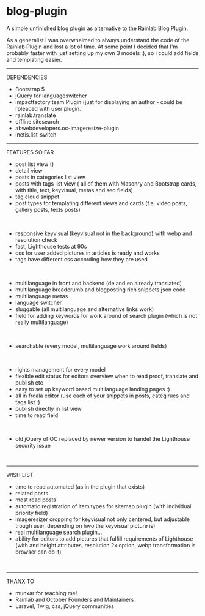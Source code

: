 # blog-plugin
A simple unfinished blog plugin as alternative to the Rainlab Blog Plugin.

As a generalist I was overwhelmed to always understand the code of the Rainlab Plugin and lost a lot of time. At some point I decided that I'm probably faster with just setting up my own 3 models :), so I could add fields and templating easier.

- - - - - - -
DEPENDENCIES

- Bootstrap 5
- jQuery for languageswitcher
- impactfactory.team Plugin (just for displaying an author - could be rpleaced with user plugin.
- rainlab.translate
- offline.sitesearch 
- abwebdevelopers.oc-imageresize-plugin
- inetis.list-switch



- - - - - - -
FEATURES SO FAR

- post list view ()
- detail view
- posts in categories list view
- posts with tags list view 
( all of them with Masonry and Bootstrap cards, with title, text, keyvisual, metas and seo fields)
- tag cloud snippet
- post types for templating different views and cards (f.e. video posts, gallery posts, texts posts)

<br>

- responsive keyvisual (keyvisual not in the background) with webp and resolution check
- fast, Lighthouse tests at 90s
- css for user added pictures in articles is ready and works
- tags have different css according how they are used

<br>

- multilanguage in front and backend (de and en already translated)
- multilanguage breadcrumb and blogposting rich snippets json code
- multilanguage metas
- language switcher
- sluggable (all multilanguage and alternative links work)
- field for adding keywords for work around of search plugin (which is not really multilanguage)

<br>

- searchable (every model, multilanguage work around fields)

<br>

- rights management for every model
- flexible edit status for editors overview when to read proof, translate and publish etc
- easy to set up keyword based multilanguage landing pages :)
- all in froala editor (use each of your snippets in posts, categirues and tags list :)
- publish directly in list view
- time to read field

<br>

- old jQuery of OC replaced by newer version to handel the Lighthouse security issue

<br>

- - - - - - -
WISH LIST

- time to read automated (as in the plugin that exists)
- related posts
- most read posts
- automatic registration of item types for sitemap plugin (with individual priority field)
- imageresizer cropping for keyvisual not only centered, but adjustable trough user, depending on hwo the keyvisual picture is)
- real multilanguage search plugin...
- ability for editors to add pictures that fulfill requirements of Lighthouse (with and height attributes, resolution 2x option, webp transformation is browser can do it)

<br>

- - - - - - -
THANX TO

- munxar for teaching me!
- Rainlab and October Founders and Maintainers
- Laravel, Twig, css, jQuery communities











